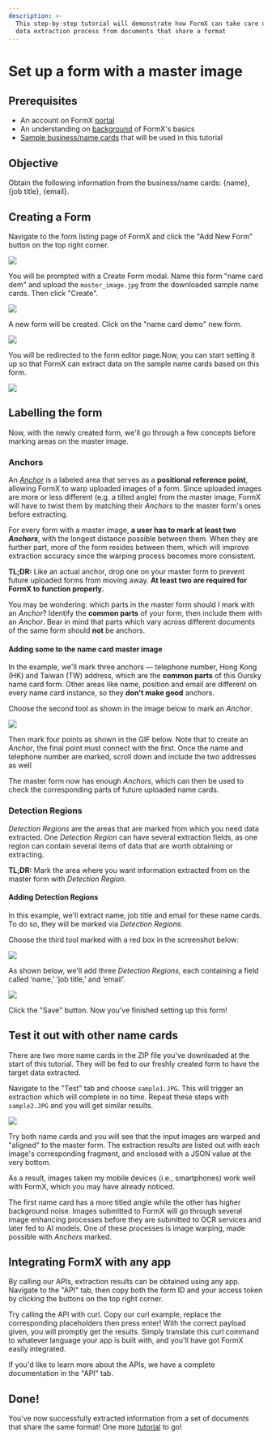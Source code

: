```yaml
---
description: >-
  This step-by-step tutorial will demonstrate how FormX can take care of the
  data extraction process from documents that share a format
---
```


# Set up a form with a master image

## Prerequisites

* An account on FormX [portal](https://formextractor.oursky.com/)
* An understanding on [background](../background.md) of FormX's basics
* [Sample business/name cards](https://drive.google.com/drive/folders/1DUEMq6uoKQmFWw-gI9gMXrGyW3VLKIAt?usp=sharing) that will be used in this tutorial

## Objective

Obtain the following information from the business/name cards: {name}, {job title}, {email}.

## Creating a Form

Navigate to the form listing page of FormX and click the "Add New Form" button on the top right corner.

![](../.gitbook/assets/screenshot-2021-01-05-at-6.40.54-pm.png)

You will be prompted with a Create Form modal. Name this form "name card dem" and upload the `master_image.jpg` from the downloaded sample name cards. Then click "Create".

![](../.gitbook/assets/screenshot-2021-01-05-at-6.55.44-pm.png)

A new form will be created. Click on the "name card demo" new form.

![](../.gitbook/assets/screenshot-2021-01-05-at-6.56.16-pm.png)

You will be redirected to the form editor page.Now, you can start setting it up so that FormX can extract data on the sample name cards based on this form.

![](../.gitbook/assets/screenshot-2021-01-05-at-7.11.46-pm.png)

## Labelling the form

Now, with the newly created form, we'll go through a few concepts before marking areas on the master image.

### Anchors

An [_Anchor_](../features/labeller/anchor.md) is a labeled area that serves as a **positional reference point**, allowing FormX to warp uploaded images of a form. Since uploaded images are more or less different \(e.g. a tilted angle\) from the master image, FormX will have to twist them by matching their _Anchors_ to the master form's ones before extracting.

For every form with a master image, **a user has to mark at least two** _**Anchors**_, with the longest distance possible between them. When they are further part, more of the form resides between them, which will improve extraction accuracy since the warping process becomes more consistent. 

**TL;DR:** Like an actual anchor, drop one on your master form to prevent future uploaded forms from moving away. **At least two are required for FormX to function properly.**

You may be wondering: which parts in the master form should I mark with an _Anchor_? Identify the **common parts** of your form, then include them with an _Anchor_. Bear in mind that parts which vary across different documents of the same form should **not** be anchors.

#### Adding some to the name card master image

In the example, we'll mark three anchors — telephone number, Hong Kong \(HK\) and Taiwan \(TW\) address, which are the **common parts** of this Oursky name card form. Other areas like name, position and email are different on every name card instance, so they **don't make good** anchors.

Choose the second tool as shown in the image below to mark an _Anchor_.

![](../.gitbook/assets/screenshot-2021-01-05-at-7.29.36-pm.png)

Then mark four points as shown in the GIF below. Note that to create an _Anchor_, the final point must connect with the first. Once the name and telephone number are marked, scroll down and include the two addresses as well

The master form now has enough _Anchors_, which can then be used to check the corresponding parts of future uploaded name cards.

### Detection Regions

_Detection Regions_ are the areas that are marked from which you need data extracted. One _Detection Region_ can have several extraction fields, as one region can contain several items of data that are worth obtaining or extracting.

**TL;DR:** Mark the area where you want information extracted from on the master form with _Detection Region._

#### Adding Detection Regions

In this example, we'll extract name, job title and email for these name cards. To do so, they will be marked via _Detection Regions_.

Choose the third tool marked with a red box in the screenshot below:

![](../.gitbook/assets/screenshot-2021-01-05-at-8.02.53-pm.png)

As shown below, we'll add three _Detection Regions,_ each containing a field called ‘name,’ ‘job title,’ and ‘email’.

![](../.gitbook/assets/screen-recording-2021-01-05-at-8.06.26-pm.gif)

Click the "Save" button. Now you've finished setting up this form!

## Test it out with other name cards

There are two more name cards in the ZIP file you've downloaded at the start of this tutorial. They will be fed to our freshly created form to have the target data extracted.

Navigate to the "Test" tab and choose `sample1.JPG`. This will trigger an extraction which will complete in no time. Repeat these steps with `sample2.JPG` and you will get similar results.

![](../.gitbook/assets/ezgif-7-05eb3b17bdc0.gif)

Try both name cards and you will see that the input images are warped and "aligned" to the master form. The extraction results are listed out with each image's corresponding fragment, and enclosed with a JSON value at the very bottom.

As a result, images taken my mobile devices \(i.e., smartphones\) work well with FormX, which you may have already noticed. 

The first name card has a more titled angle while the other has higher background noise. Images submitted to FormX will go through several image enhancing processes before they are submitted to OCR services and later fed to AI models. One of these processes is image warping, made possible with _Anchors_ marked.

## Integrating FormX with any app

By calling our APIs, extraction results can be obtained using any app. Navigate to the "API" tab, then copy both the form ID and your access token by clicking the buttons on the top right corner. 

Try calling the API with curl. Copy our curl example, replace the corresponding placeholders then press enter! With the correct payload given, you will promptly get the results. Simply translate this curl command to whatever language your app is built with, and you'll have got FormX easily integrated.

If you'd like to learn more about the APIs, we have a complete documentation in the "API" tab.

## Done!

You've now successfully extracted information from a set of documents that share the same format! One more [tutorial](set-up-a-form-without-master-image.md) to go!

